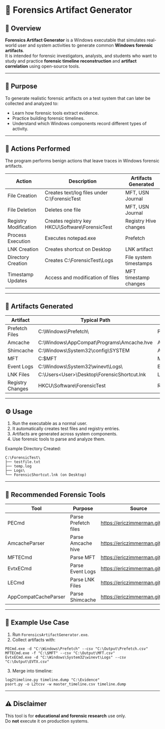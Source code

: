 

# 🧩 Forensics Artifact Generator

## 📘 Overview
**Forensics Artifact Generator** is a Windows executable that simulates real-world user and system activities to generate common **Windows forensic artifacts**.  
It is intended for forensic investigators, analysts, and students who want to study and practice **forensic timeline reconstruction** and **artifact correlation** using open-source tools.

---

## 🧠 Purpose
To generate realistic forensic artifacts on a test system that can later be collected and analyzed to:
- Learn how forensic tools extract evidence.
- Practice building forensic timelines.
- Understand which Windows components record different types of activity.

---

## 🧾 Actions Performed
The program performs benign actions that leave traces in Windows forensic artifacts.

| Action | Description | Artifacts Generated |
|--------|--------------|---------------------|
| File Creation | Creates text/log files under C:\ForensicTest | MFT, USN Journal |
| File Deletion | Deletes one file | MFT, USN Journal |
| Registry Modification | Creates registry key HKCU\Software\ForensicTest | Registry Hive changes |
| Process Execution | Executes notepad.exe | Prefetch |
| LNK Creation | Creates shortcut on Desktop | LNK artifact |
| Directory Creation | Creates C:\ForensicTest\Logs | File system timestamps |
| Timestamp Updates | Access and modification of files | MFT timestamp changes |

---

## 🧩 Artifacts Generated

| Artifact | Typical Path | Parser Tool |
|-----------|---------------------|--------------------------------|
| Prefetch Files | C:\Windows\Prefetch\ | PECmd.exe |
| Amcache | C:\Windows\AppCompat\Programs\Amcache.hve | AmcacheParser.exe |
| Shimcache | C:\Windows\System32\config\SYSTEM | AppCompatCacheParser.exe |
| MFT | C:\$MFT | MFTECmd.exe |
| Event Logs | C:\Windows\System32\winevt\Logs\ | EvtxECmd.exe |
| LNK Files | C:\Users\<User>\Desktop\ForensicShortcut.lnk | LECmd.exe |
| Registry Changes | HKCU\Software\ForensicTest | Registry Explorer, RegRipper |

---

## ⚙️ Usage

1. Run the executable as a normal user.
2. It automatically creates test files and registry entries.
3. Artifacts are generated across system components.
4. Use forensic tools to parse and analyze them.

Example Directory Created:
```
C:\ForensicTest\
├── testfile.txt
├── temp.log
├── Logs\
└── ForensicShortcut.lnk (on Desktop)
```

---

## 🧰 Recommended Forensic Tools

| Tool | Purpose | Source |
|------|----------|--------|
| PECmd | Parse Prefetch files | https://ericzimmerman.github.io/ |
| AmcacheParser | Parse Amcache hive | https://ericzimmerman.github.io/ |
| MFTECmd | Parse MFT | https://ericzimmerman.github.io/ |
| EvtxECmd | Parse Event Logs | https://ericzimmerman.github.io/ |
| LECmd | Parse LNK Files | https://ericzimmerman.github.io/ |
| AppCompatCacheParser | Parse Shimcache | https://ericzimmerman.github.io/ |

---

## 🧪 Example Use Case

1. Run `ForensicsArtifactGenerator.exe`.
2. Collect artifacts with:
```
PECmd.exe -d "C:\Windows\Prefetch" --csv "C:\Output\Prefetch.csv"
MFTECmd.exe -f "C:\$MFT" --csv "C:\Output\MFT.csv"
EvtxECmd.exe -d "C:\Windows\System32\winevt\Logs" --csv "C:\Output\EVTX.csv"
```
3. Merge into timeline:
```
log2timeline.py timeline.dump "C:\Evidence"
psort.py -o L2tcsv -w master_timeline.csv timeline.dump
```

---

## ⚠️ Disclaimer
This tool is for **educational and forensic research** use only.  
Do **not** execute it on production systems.
